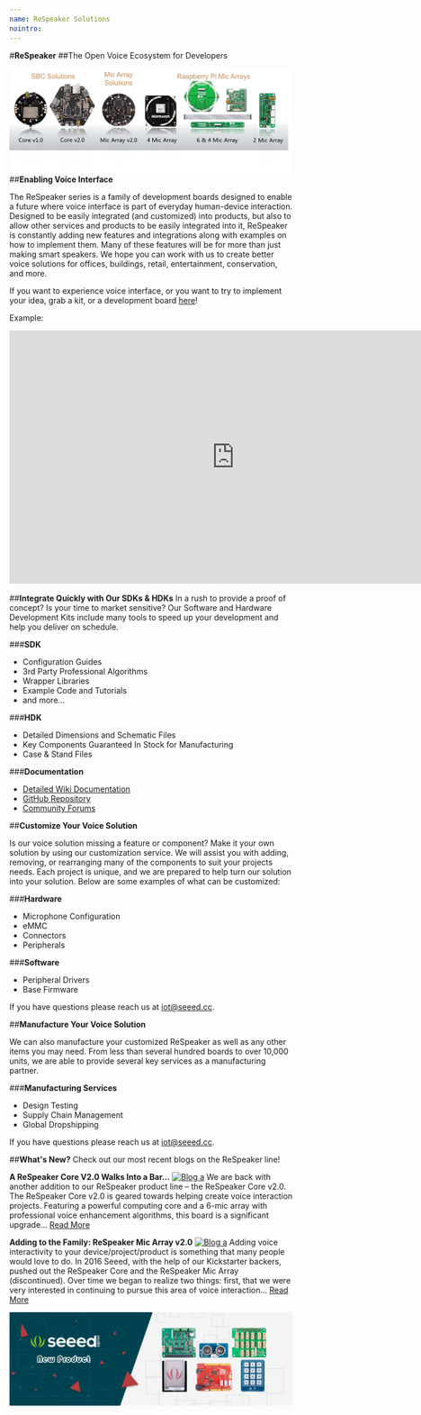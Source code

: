 ```yaml
---
name: ReSpeaker Solutions
nointro:
---
```


#**ReSpeaker**
##The Open Voice Ecosystem for Developers

[![All ReSpeaker Dev Boards](https://github.com/SeeedDocument/ReSpeakerSolutions/blob/master/img/FullReSpeakerLine.png?raw=true)](http://www.seeedstudio.com/series/Respeaker-10.html)
##**Enabling Voice Interface**

The ReSpeaker series is a family of development boards designed to enable a future where voice interface is part of everyday human-device interaction. Designed to be easily integrated (and customized) into products, but also to allow other services and products to be easily integrated into it, ReSpeaker is constantly adding new features and integrations along with examples on how to implement them. Many of these features will be for more than just making smart speakers. We hope you can work with us to create better voice solutions for offices, buildings, retail, entertainment, conservation, and more.

If you want to experience voice interface, or you want to try to implement your idea, grab a kit, or a development board [here](http://www.seeedstudio.com/series/Respeaker-10.html)!

Example:
<iframe width="800" height="450" src="https://www.youtube.com/embed/tdIsCRXKoVI" frameborder="0" allow="autoplay; encrypted-media" allowfullscreen></iframe>


##**Integrate Quickly with Our SDKs & HDKs**
In a rush to provide a proof of concept? Is your time to market sensitive? Our Software and Hardware Development Kits include many tools to speed up your development and help you deliver on schedule.

###**SDK**

- Configuration Guides
- 3rd Party Professional Algorithms
- Wrapper Libraries
- Example Code and Tutorials
- and more...

###**HDK**

- Detailed Dimensions and Schematic Files
- Key Components Guaranteed In Stock for Manufacturing
- Case & Stand Files

###**Documentation**

- [Detailed Wiki Documentation](http://wiki.seeedstudio.com/ReSpeaker/)
- [GitHub Repository](https://github.com/respeaker)
- [Community Forums](https://forum.seeedstudio.com/)


##**Customize Your Voice Solution**

Is our voice solution missing a feature or component? Make it your own solution by using our customization service. We will assist you with adding, removing, or rearranging many of the components to suit your projects needs. Each project is unique, and we are prepared to help turn our solution into your solution.  Below are some examples of what can be customized:

###**Hardware**

- Microphone Configuration
- eMMC
- Connectors
- Peripherals

###**Software**

- Peripheral Drivers
- Base Firmware

If you have questions please reach us at [iot@seeed.cc](iot@seeed.cc).


##**Manufacture Your Voice Solution**

We can also manufacture your customized ReSpeaker as well as any other items you may need. From less than several hundred boards to over 10,000 units, we are able to provide several key services as a manufacturing partner.

###**Manufacturing Services**

- Design Testing
- Supply Chain Management
- Global Dropshipping

If you have questions please reach us at [iot@seeed.cc](iot@seeed.cc).


##**What's New?**
Check out our most recent blogs on the ReSpeaker line!

**A ReSpeaker Core V2.0 Walks Into a Bar...**
[![Blog a](http://www.seeedstudio.com/blog/wp-content/uploads/2018/06/Banner-1030x466.jpg)](http://www.seeedstudio.com/blog/2018/06/22/a-respeaker-core-v2-0-walks-into-a-bar/)
We are back with another addition to our ReSpeaker product line – the ReSpeaker Core v2.0. The ReSpeaker Core v2.0 is geared towards helping create voice interaction projects. Featuring a powerful computing core and a 6-mic array with professional voice enhancement algorithms, this board is a significant upgrade... [Read More](http://www.seeedstudio.com/blog/2018/06/22/a-respeaker-core-v2-0-walks-into-a-bar/)


**Adding to the Family: ReSpeaker Mic Array v2.0**
[![Blog a](http://www.seeedstudio.com/blog/wp-content/uploads/2018/05/playback.jpg)](http://www.seeedstudio.com/blog/2018/05/22/adding-to-the-family-respeaker-mic-array-v2-0/)
Adding voice interactivity to your device/project/product is something that many people would love to do. In 2016 Seeed, with the help of our Kickstarter backers, pushed out the ReSpeaker Core and the ReSpeaker Mic Array (discontinued). Over time we began to realize two things: first, that we were very interested in continuing to pursue this area of voice interaction... [Read More](http://www.seeedstudio.com/blog/2018/05/22/adding-to-the-family-respeaker-mic-array-v2-0/)
<br /><p style="text-align:center"><a href="https://www.seeedstudio.com/act-4.html?utm_source=wiki&utm_medium=wikibanner&utm_campaign=newproducts" target="_blank"><img src="https://github.com/SeeedDocument/Wiki_Banner/raw/master/new_product.jpg" /></a></p>